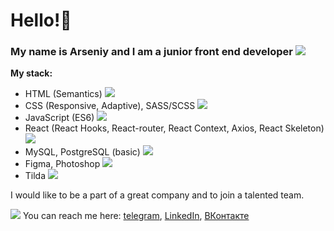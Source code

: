 # Hello!👋
### My name is Arseniy and I am a junior front end developer <img src="https://img.icons8.com/small/16/000000/developer.png"/>

**My stack:**
* HTML (Semantics)  <img src="https://img.icons8.com/small/16/000000/source-code.png"/>
* CSS (Responsive, Adaptive), SASS/SCSS <img src="https://img.icons8.com/small/16/000000/css-filetype.png"/>
* JavaScript (ES6) <img src="https://img.icons8.com/small/16/000000/js.png"/>
* React (React Hooks, React-router, React Context, Axios, React Skeleton) <img src="https://img.icons8.com/small/16/000000/react.png"/>
* MySQL, PostgreSQL (basic) <img src="https://img.icons8.com/small/16/000000/sql.png"/>
* Figma, Photoshop <img src="https://img.icons8.com/small/16/000000/psd.png"/>
* Tilda <img src="https://img.icons8.com/small/16/000000/plugin.png"/>

I would like to be a part of a great company and to join a talented team.

<img src="https://img.icons8.com/small/16/000000/phone-not-being-used.png"/> You can reach me here: [telegram](https://t.me/arseniy_punko), [LinkedIn](https://www.linkedin.com/in/arseniy-punko/), [ВКонтакте](https://vk.com/arseniy_punko)

<!--
**Bloodw1n/Bloodw1n** is a ✨ _special_ ✨ repository because its `README.md` (this file) appears on your GitHub profile.

Here are some ideas to get you started:

- 🔭 I’m currently working on ...
- 🌱 I’m currently learning ...
- 👯 I’m looking to collaborate on ...
- 🤔 I’m looking for help with ...
- 💬 Ask me about ...
- 📫 How to reach me: ...
- 😄 Pronouns: ...
- ⚡ Fun fact: ...
-->
